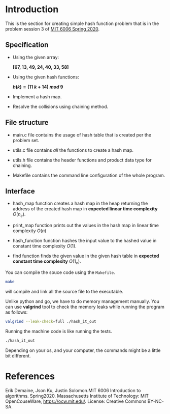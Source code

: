 # Introduction

This is the section for creating simple hash function problem that is in the problem session 3 of [MIT 6006 Spring 2020](https://ocw.mit.edu/courses/6-006-introduction-to-algorithms-spring-2020/resources/mit6_006s20_prob3/).

## Specification

- Using the given array:

    **[67, 13, 49, 24, 40, 33, 58]**

- Using the given hash functions:

    **$h(k) = (11\>k + 14)\> mod \> 9$**

- Implement a hash map.

- Resolve the collisions using chaining method.

## File structure

- main.c file contains the usage of hash table that is created per the problem set.

- utils.c file contains *all* the functions to create a hash map.

- utils.h file contains the header functions and product data type for chaining.

- Makefile contains the command line configuration of the whole program.


## Interface

- hash_map function creates a hash map in the heap returning the address of the created hash map in **expected linear time complexity** $O(n_e)$.

- print_map function prints out the values in the hash map in linear time complexity $O(n)$

- hash_function function hashes the input value to the hashed value in constant time complexity $O(1)$.

- find function finds the given value in the given hash table in **expected constant time complexity** $O(1_e)$.

You can compile the souce code using the `Makefile`.
```bash
make
```
will compile and link all the source file to the executable.

Unlike python and go, we have to do memory management manually. You can use **valgrind** tool to check the memory leaks while running the program as follows:
```bash
valgrind --leak-check=full ./hash_it_out
```
Running the machine code is like running the tests.
```bash
./hash_it_out
```
Depending on your os, and your computer, the commands might be a little bit different.

# References

Erik Demaine, Json Ku, Justin Solomon.MIT 6006 Introduction to algorithms. Spring2020. Massachusetts Institute of Technology: MIT OpenCouseWare, https://ocw.mit.edu/. License: Creative Commons BY-NC-SA.
